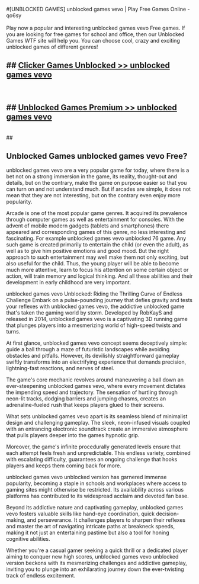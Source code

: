 #[UNBLOCKED GAMES] unblocked games vevo | Play Free Games Online - qo6sy <br>
<br>
Play now a popular and interesting unblocked games vevo Free games. If you are looking for free games for school and office, then our Unblocked Games WTF site will help you. You can choose cool, crazy and exciting unblocked games of different genres!


## ##  [Clicker Games Unblocked >> unblocked games vevo](http://freeplayer.one?title=unblocked_games_vevo&ref=22)
  <br>

##  ## [Unblocked Games Premium >> unblocked games vevo](http://freeplayer.one?title=unblocked_games_vevo&ref=22)
  <br>
  ##



## Unblocked Games unblocked games vevo Free?

unblocked games vevo are a very popular game for today, where there is a bet not on a strong immersion in the game, its reality, thought-out and details, but on the contrary, make the game on purpose easier so that you can turn on and not understand much. But if arcades are simple, it does not mean that they are not interesting, but on the contrary even enjoy more popularity.

Arcade is one of the most popular game genres. It acquired its prevalence through computer games as well as entertainment for consoles. With the advent of mobile modern gadgets (tablets and smartphones) there appeared and corresponding games of this genre, no less interesting and fascinating. For example unblocked games vevo unblocked 76 game. Any such game is created primarily to entertain the child (or even the adult), as well as to give him positive emotions and good mood. But the right approach to such entertainment may well make them not only exciting, but also useful for the child. Thus, the young player will be able to become much more attentive, learn to focus his attention on some certain object or action, will train memory and logical thinking. And all these abilities and their development in early childhood are very important.

unblocked games vevo Unblocked: Riding the Thrilling Curve of Endless Challenge
Embark on a pulse-pounding journey that defies gravity and tests your reflexes with unblocked games vevo, the addictive unblocked game that's taken the gaming world by storm. Developed by RobKayS and released in 2014, unblocked games vevo is a captivating 3D running game that plunges players into a mesmerizing world of high-speed twists and turns.

At first glance, unblocked games vevo concept seems deceptively simple: guide a ball through a maze of futuristic landscapes while avoiding obstacles and pitfalls. However, its devilishly straightforward gameplay swiftly transforms into an electrifying experience that demands precision, lightning-fast reactions, and nerves of steel.

The game's core mechanic revolves around maneuvering a ball down an ever-steepening unblocked games vevo, where every movement dictates the impending speed and trajectory. The sensation of hurtling through neon-lit tracks, dodging barriers and jumping chasms, creates an adrenaline-fueled rush that keeps players glued to their screens.

What sets unblocked games vevo apart is its seamless blend of minimalist design and challenging gameplay. The sleek, neon-infused visuals coupled with an entrancing electronic soundtrack create an immersive atmosphere that pulls players deeper into the games hypnotic grip.

Moreover, the game's infinite procedurally generated levels ensure that each attempt feels fresh and unpredictable. This endless variety, combined with escalating difficulty, guarantees an ongoing challenge that hooks players and keeps them coming back for more.

unblocked games vevo unblocked version has garnered immense popularity, becoming a staple in schools and workplaces where access to gaming sites might otherwise be restricted. Its availability across various platforms has contributed to its widespread acclaim and devoted fan base.

Beyond its addictive nature and captivating gameplay, unblocked games vevo fosters valuable skills like hand-eye coordination, quick decision-making, and perseverance. It challenges players to sharpen their reflexes and master the art of navigating intricate paths at breakneck speeds, making it not just an entertaining pastime but also a tool for honing cognitive abilities.

Whether you're a casual gamer seeking a quick thrill or a dedicated player aiming to conquer new high scores, unblocked games vevo unblocked version beckons with its mesmerizing challenges and addictive gameplay, inviting you to plunge into an exhilarating journey down the ever-twisting track of endless excitement.